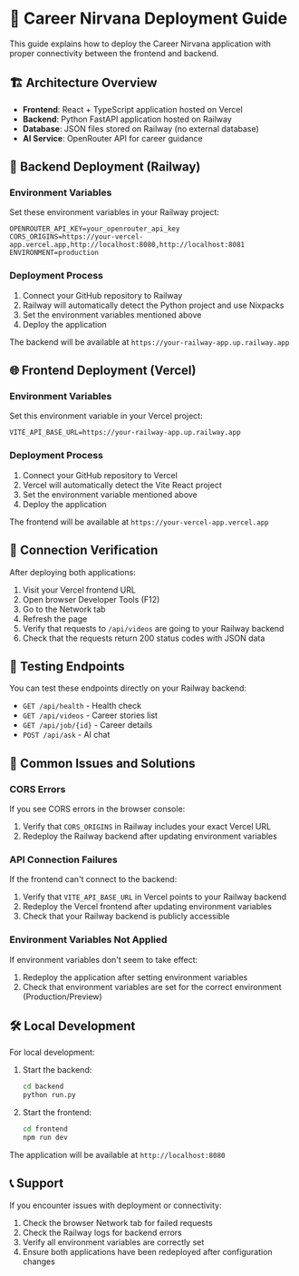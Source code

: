 # 🚀 Career Nirvana Deployment Guide

This guide explains how to deploy the Career Nirvana application with proper connectivity between the frontend and backend.

## 🏗️ Architecture Overview

- **Frontend**: React + TypeScript application hosted on Vercel
- **Backend**: Python FastAPI application hosted on Railway
- **Database**: JSON files stored on Railway (no external database)
- **AI Service**: OpenRouter API for career guidance

## 🔧 Backend Deployment (Railway)

### Environment Variables

Set these environment variables in your Railway project:

```
OPENROUTER_API_KEY=your_openrouter_api_key
CORS_ORIGINS=https://your-vercel-app.vercel.app,http://localhost:8080,http://localhost:8081
ENVIRONMENT=production
```

### Deployment Process

1. Connect your GitHub repository to Railway
2. Railway will automatically detect the Python project and use Nixpacks
3. Set the environment variables mentioned above
4. Deploy the application

The backend will be available at `https://your-railway-app.up.railway.app`

## 🌐 Frontend Deployment (Vercel)

### Environment Variables

Set this environment variable in your Vercel project:

```
VITE_API_BASE_URL=https://your-railway-app.up.railway.app
```

### Deployment Process

1. Connect your GitHub repository to Vercel
2. Vercel will automatically detect the Vite React project
3. Set the environment variable mentioned above
4. Deploy the application

The frontend will be available at `https://your-vercel-app.vercel.app`

## 🔗 Connection Verification

After deploying both applications:

1. Visit your Vercel frontend URL
2. Open browser Developer Tools (F12)
3. Go to the Network tab
4. Refresh the page
5. Verify that requests to `/api/videos` are going to your Railway backend
6. Check that the requests return 200 status codes with JSON data

## 🧪 Testing Endpoints

You can test these endpoints directly on your Railway backend:

- `GET /api/health` - Health check
- `GET /api/videos` - Career stories list
- `GET /api/job/{id}` - Career details
- `POST /api/ask` - AI chat

## 🚨 Common Issues and Solutions

### CORS Errors

If you see CORS errors in the browser console:

1. Verify that `CORS_ORIGINS` in Railway includes your exact Vercel URL
2. Redeploy the Railway backend after updating environment variables

### API Connection Failures

If the frontend can't connect to the backend:

1. Verify that `VITE_API_BASE_URL` in Vercel points to your Railway backend
2. Redeploy the Vercel frontend after updating environment variables
3. Check that your Railway backend is publicly accessible

### Environment Variables Not Applied

If environment variables don't seem to take effect:

1. Redeploy the application after setting environment variables
2. Check that environment variables are set for the correct environment (Production/Preview)

## 🛠️ Local Development

For local development:

1. Start the backend:
   ```bash
   cd backend
   python run.py
   ```

2. Start the frontend:
   ```bash
   cd frontend
   npm run dev
   ```

The application will be available at `http://localhost:8080`

## 📞 Support

If you encounter issues with deployment or connectivity:

1. Check the browser Network tab for failed requests
2. Check the Railway logs for backend errors
3. Verify all environment variables are correctly set
4. Ensure both applications have been redeployed after configuration changes